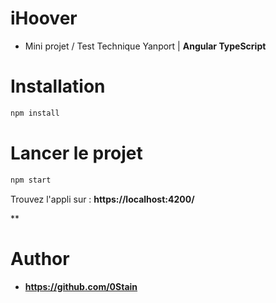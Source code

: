 # iHoover
* Mini projet / Test Technique Yanport | **Angular TypeScript**

# Installation

```bash
npm install
```

# Lancer le projet

```bash
npm start
```

Trouvez l'appli sur :
**https://localhost:4200/**

**
# Author

* **https://github.com/0Stain**

